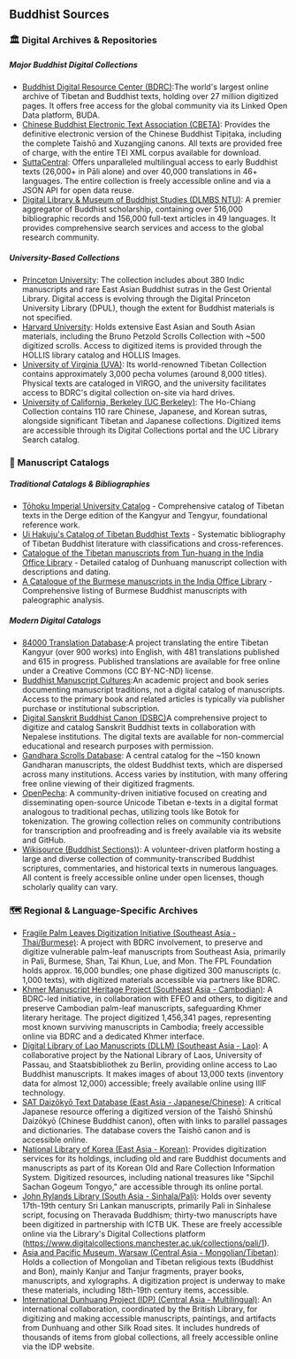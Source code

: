 ## Buddhist Sources
### 🏛️ Digital Archives & Repositories
##### Major Buddhist Digital Collections
 - [Buddhist Digital Resource Center (BDRC)](https://www.bdrc.io/):The world's largest online archive of Tibetan and Buddhist texts, holding over 27 million digitized pages. It offers free access for the global community via its Linked Open Data platform, BUDA.
 - [Chinese Buddhist Electronic Text Association (CBETA)](https://cbeta.org/): Provides the definitive electronic version of the Chinese Buddhist Tipiṭaka, including the complete Taishō and Xuzangjing canons. All texts are provided free of charge, with the entire TEI XML corpus available for download.
 - [SuttaCentral](https://suttacentral.net/): Offers unparalleled multilingual access to early Buddhist texts (26,000+ in Pāli alone) and over 40,000 translations in 46+ languages. The entire collection is freely accessible online and via a JSON API for open data reuse.
 - [Digital Library & Museum of Buddhist Studies (DLMBS NTU)](https://www.dlmbs.org/): A premier aggregator of Buddhist scholarship, containing over 516,000 bibliographic records and 156,000 full-text articles in 49 languages. It provides comprehensive search services and access to the global research community.

##### University-Based Collections
- [Princeton University](https://dpul.princeton.edu/buddhist): The collection includes about 380 Indic manuscripts and rare East Asian Buddhist sutras in the Gest Oriental Library. Digital access is evolving through the Digital Princeton University Library (DPUL), though the extent for Buddhist materials is not specified.
- [Harvard University](https://library.harvard.edu/collections/buddhist-studies): Holds extensive East Asian and South Asian materials, including the Bruno Petzold Scrolls Collection with ~500 digitized scrolls. Access to digitized items is provided through the HOLLIS library catalog and HOLLIS Images.
- [University of Virginia (UVA)](http://www.thlib.org/): Its world-renowned Tibetan Collection contains approximately 3,000 pecha volumes (around 8,000 titles). Physical texts are cataloged in VIRGO, and the university facilitates access to BDRC's digital collection on-site via hard drives.
- [University of California, Berkeley (UC Berkeley)](https://www.lib.berkeley.edu/libraries/east-asian-library/collections/buddhist-studies): The Ho-Chiang Collection contains 110 rare Chinese, Japanese, and Korean sutras, alongside significant Tibetan and Japanese collections. Digitized items are accessible through its Digital Collections portal and the UC Library Search catalog.

### 📜 Manuscript Catalogs
##### Traditional Catalogs & Bibliographies
- [Tōhoku Imperial University Catalog](https://www.tbrc.org/#!rid=O1PD95844) - Comprehensive catalog of Tibetan texts in the Derge edition of the Kangyur and Tengyur, foundational reference work.
- [Ui Hakuju's Catalog of Tibetan Buddhist Texts](https://example.com/ui-catalog) - Systematic bibliography of Tibetan Buddhist literature with classifications and cross-references.
- [Catalogue of the Tibetan manuscripts from Tun-huang in the India Office Library](https://example.com/dunhuang-catalog) - Detailed catalog of Dunhuang manuscript collection with descriptions and dating.
- [A Catalogue of the Burmese manuscripts in the India Office Library](https://example.com/burmese-catalog) - Comprehensive listing of Burmese Buddhist manuscripts with paleographic analysis.
##### Modern Digital Catalogs
- [84000 Translation Database](https://84000.co/about/translation-work):A project translating the entire Tibetan Kangyur (over 900 works) into English, with 481 translations published and 615 in progress. Published translations are available for free online under a Creative Commons (CC BY-NC-ND) license.
- [Buddhist Manuscript Cultures](https://www.manuscript-cultures.uni-hamburg.de/mom/buddhist_manuscripts_intro_e.html):An academic project and book series documenting manuscript traditions, not a digital catalog of manuscripts. Access to the primary book and related articles is typically via publisher purchase or institutional subscription.
- [Digital Sanskrit Buddhist Canon (DSBC)](https://www.dsbcproject.org/)A comprehensive project to digitize and catalog Sanskrit Buddhist texts in collaboration with Nepalese institutions. The digital texts are available for non-commercial educational and research purposes with permission.
- [Gandhara Scrolls Database](https://gandhari.org/): A central catalog for the ~150 known Gandharan manuscripts, the oldest Buddhist texts, which are dispersed across many institutions. Access varies by institution, with many offering free online viewing of their digitized fragments.
- [OpenPecha](https://openpecha.org/): A community-driven initiative focused on creating and disseminating open-source Unicode Tibetan e-texts in a digital format analogous to traditional pechas, utilizing tools like Botok for tokenization. The growing collection relies on community contributions for transcription and proofreading and is freely available via its website and GitHub.
- [Wikisource (Buddhist Sections)](https://en.wikisource.org/wiki/Portal:Buddhist_sutras)): A volunteer-driven platform hosting a large and diverse collection of community-transcribed Buddhist scriptures, commentaries, and historical texts in numerous languages. All content is freely accessible online under open licenses, though scholarly quality can vary.
### 🗺️ Regional & Language-Specific Archives
- [Fragile Palm Leaves Digitization Initiative (Southeast Asia - Thai/Burmese)](https://cultureincrisis.org/projects/fragile-palm-leaves-digitisation-initiative): A project with BDRC involvement, to preserve and digitize vulnerable palm-leaf manuscripts from Southeast Asia, primarily in Pali, Burmese, Shan, Tai Khun, Lue, and Mon. The FPL Foundation holds approx. 16,000 bundles; one phase digitized 300 manuscripts (c. 1,000 texts), with digitized materials accessible via partners like BDRC.
- [Khmer Manuscript Heritage Project (Southeast Asia - Cambodian)](https://khmer-manuscripts.bdrc.io/): A BDRC-led initiative, in collaboration with EFEO and others, to digitize and preserve Cambodian palm-leaf manuscripts, safeguarding Khmer literary heritage. The project digitized 1,456,341 pages, representing most known surviving manuscripts in Cambodia; freely accessible online via BDRC and a dedicated Khmer interface.
- [Digital Library of Lao Manuscripts (DLLM) (Southeast Asia - Lao)](https://iiif.crossasia.org/): A collaborative project by the National Library of Laos, University of Passau, and Staatsbibliothek zu Berlin, providing online access to Lao Buddhist manuscripts. It makes images of about 13,000 texts (inventory data for almost 12,000) accessible; freely available online using IIIF technology.
- [SAT Daizōkyō Text Database (East Asia - Japanese/Chinese)](http://www.l.u-tokyo.ac.jp/~sat/): A critical Japanese resource offering a digitized version of the Taishō Shinshū Daizōkyō (Chinese Buddhist canon), often with links to parallel passages and dictionaries. The database covers the Taishō canon and is accessible online.
- [National Library of Korea (East Asia - Korean)](https://www.nl.go.kr/EN/): Provides digitization services for its holdings, including old and rare Buddhist documents and manuscripts as part of its Korean Old and Rare Collection Information System. Digitized resources, including national treasures like "Sipchil Sachan Gogeum Tongyo," are accessible through its online portal.
- [John Rylands Library (South Asia - Sinhala/Pali)](https://www.library.manchester.ac.uk/services/digitisation-services/projects/sinhalese-manuscripts/): Holds over seventy 17th-19th century Sri Lankan manuscripts, primarily Pali in Sinhalese script, focusing on Theravada Buddhism; thirty-two manuscripts have been digitized in partnership with ICTB UK. These are freely accessible online via the Library's Digital Collections platform (https://www.digitalcollections.manchester.ac.uk/collections/pali/1).
- [Asia and Pacific Museum, Warsaw (Central Asia - Mongolian/Tibetan)](https://manuskrypty.muzeumazji.pl/en-collection-mongolian-tibetan/): Holds a collection of Mongolian and Tibetan religious texts (Buddhist and Bon), mainly Kanjur and Tanjur fragments, prayer books, manuscripts, and xylographs. A digitization project is underway to make these materials, including 18th-19th century items, accessible.
- [International Dunhuang Project (IDP) (Central Asia - Multilingual)](https://idp.bl.uk/): An international collaboration, coordinated by the British Library, for digitizing and making accessible manuscripts, paintings, and artifacts from Dunhuang and other Silk Road sites. It includes hundreds of thousands of items from global collections, all freely accessible online via the IDP website.
#####
